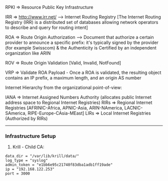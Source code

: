 RPKI => Resource Public Key Infrastructure

IRR => http://www.irr.net/ --> Internet Routing Registry [The Internet Routing Registry (IRR) is a distributed set of databases allowing network operators to describe and query for routing intent]

ROA => Route Origin Authorization --> Document that authorize a certain provider to announce a specific prefix:
                                      it's typically signed by the provider (for example Swisscom) & the Authenticity is Certified
                                      by an independent organization like ARIN

ROV => Route Origin Validation [Valid, Invalid, NotFound]

VRP => Validate ROA Payload - Once a ROA is validated, the resulting object contains an IP prefix, a maximum length, and an origin AS number



Internet Hierarchy from the organizational point-of-view:

IANA =>  Internet Assigned Numbers Authority (allocates public Internet address space to Regional Internet Registries)
RIRs =>  Regional Internet Registries [AFRINIC-Africa, APNIC-Asia, ARIN-NAmerica, LACNIC-SAmerica, RIPE-Europe-CAsia-MEast]
LIRs =>  Local Internet Registries (Authorized by RIRs)


---

### Infrastructure Setup

1. Krill - Child CA:
```
data_dir = "/var/lib/krill/data/"
log_type = "syslog"
admin_token = "e1bb6e95c21740f83dba1adb1ff19ade"
ip = "192.168.122.253"
port = 3000
```
